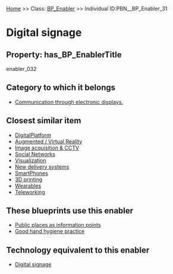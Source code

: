 [Home](https://github.com/mm80843/T3.5/blob/pages/index.md) >> Class: [BP_Enabler](https://github.com/mm80843/T3.5/tree/main/docs/BP_Enabler/index.md) >> Individual ID:PBN__BP_Enabler_31 

# __Digital signage__

## Property: has_BP_EnablerTitle

enabler_032

## Category to which it belongs

* [Communication through electronic displays.](https://github.com/mm80843/T3.5/blob/pages/PBNCategory/PBN__PBNCategory_269.md)

## Closest similar item

* [DigitalPlatform](https://github.com/mm80843/T3.5/blob/pages/BP/PBN__BP_Enabler_1.md)
* [Augmented / Virtual Reality](https://github.com/mm80843/T3.5/blob/pages/BP/PBN__BP_Enabler_22.md)
* [Image acquisition & CCTV](https://github.com/mm80843/T3.5/blob/pages/BP/PBN__BP_Enabler_12.md)
* [Social Networks](https://github.com/mm80843/T3.5/blob/pages/BP/PBN__BP_Enabler_20.md)
* [Visualization](https://github.com/mm80843/T3.5/blob/pages/BP/PBN__BP_Enabler_3.md)
* [New delivery systems](https://github.com/mm80843/T3.5/blob/pages/BP/PBN__BP_Enabler_21.md)
* [SmartPhones](https://github.com/mm80843/T3.5/blob/pages/BP/PBN__BP_Enabler_19.md)
* [3D printing](https://github.com/mm80843/T3.5/blob/pages/BP/PBN__BP_Enabler_18.md)
* [Wearables](https://github.com/mm80843/T3.5/blob/pages/BP/PBN__BP_Enabler_11.md)
* [Teleworking](https://github.com/mm80843/T3.5/blob/pages/BP/PBN__BP_Enabler_23.md)

## These blueprints use this enabler

* [Public places as information points](https://github.com/mm80843/T3.5/blob/pages/Blueprint/PBN__Blueprint_8.md)
* [Good hand hygiene practice](https://github.com/mm80843/T3.5/blob/pages/Blueprint/PBN__Blueprint_14.md)

## Technology equivalent to this enabler

* [Digital signage](https://github.com/mm80843/T3.5/blob/pages/Technology/PBN__Technology_364.md)

